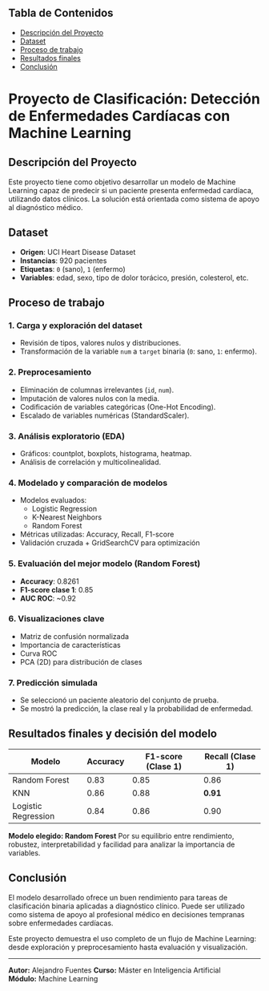 ## Tabla de Contenidos
- [Descripción del Proyecto](#descripción-del-proyecto)
- [Dataset](#dataset)
- [Proceso de trabajo](#proceso-de-trabajo)
- [Resultados finales](#resultados-finales-y-decisión-del-modelo)
- [Conclusión](#conclusión)

# Proyecto de Clasificación: Detección de Enfermedades Cardíacas con Machine Learning
##  Descripción del Proyecto
Este proyecto tiene como objetivo desarrollar un modelo de Machine Learning capaz de predecir si un paciente presenta enfermedad cardíaca, utilizando datos clínicos. La solución está orientada como sistema de apoyo al diagnóstico médico.

## Dataset
- **Origen**: UCI Heart Disease Dataset
- **Instancias**: 920 pacientes
- **Etiquetas**: `0` (sano), `1` (enfermo)
- **Variables**: edad, sexo, tipo de dolor torácico, presión, colesterol, etc.

##  Proceso de trabajo

### 1. Carga y exploración del dataset
- Revisión de tipos, valores nulos y distribuciones.
- Transformación de la variable `num` a `target` binaria (`0`: sano, `1`: enfermo).

### 2. Preprocesamiento
- Eliminación de columnas irrelevantes (`id`, `num`).
- Imputación de valores nulos con la media.
- Codificación de variables categóricas (One-Hot Encoding).
- Escalado de variables numéricas (StandardScaler).

### 3. Análisis exploratorio (EDA)
- Gráficos: countplot, boxplots, histograma, heatmap.
- Análisis de correlación y multicolinealidad.

### 4. Modelado y comparación de modelos
- Modelos evaluados:
  - Logistic Regression
  - K-Nearest Neighbors
  - Random Forest
- Métricas utilizadas: Accuracy, Recall, F1-score
- Validación cruzada + GridSearchCV para optimización

### 5. Evaluación del mejor modelo (Random Forest)
- **Accuracy**: 0.8261
- **F1-score clase 1**: 0.85
- **AUC ROC**: ~0.92

### 6. Visualizaciones clave
- Matriz de confusión normalizada
- Importancia de características
- Curva ROC
- PCA (2D) para distribución de clases

### 7. Predicción simulada
- Se seleccionó un paciente aleatorio del conjunto de prueba.
- Se mostró la predicción, la clase real y la probabilidad de enfermedad.

## Resultados finales y decisión del modelo

| Modelo                | Accuracy | F1-score (Clase 1) | Recall (Clase 1) |
|----------------------|----------|--------------------|------------------|
| Random Forest        | 0.83     | 0.85               | 0.86             |
| KNN                  | 0.86     | 0.88               | **0.91**         |
| Logistic Regression  | 0.84     | 0.86               | 0.90             |

**Modelo elegido: Random Forest**
Por su equilibrio entre rendimiento, robustez, interpretabilidad y facilidad para analizar la importancia de variables.

## Conclusión
El modelo desarrollado ofrece un buen rendimiento para tareas de clasificación binaria aplicadas a diagnóstico clínico. Puede ser utilizado como sistema de apoyo al profesional médico en decisiones tempranas sobre enfermedades cardíacas.

Este proyecto demuestra el uso completo de un flujo de Machine Learning: desde exploración y preprocesamiento hasta evaluación y visualización.

---
**Autor:** Alejandro Fuentes
**Curso:** Máster en Inteligencia Artificial  
**Módulo:** Machine Learning

